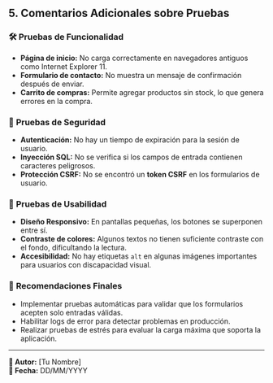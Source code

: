 ## 5. Comentarios Adicionales sobre Pruebas

### 🛠️ **Pruebas de Funcionalidad**
- **Página de inicio:** No carga correctamente en navegadores antiguos como Internet Explorer 11.
- **Formulario de contacto:** No muestra un mensaje de confirmación después de enviar.
- **Carrito de compras:** Permite agregar productos sin stock, lo que genera errores en la compra.

### 🔐 **Pruebas de Seguridad**
- **Autenticación:** No hay un tiempo de expiración para la sesión de usuario.
- **Inyección SQL:** No se verifica si los campos de entrada contienen caracteres peligrosos.
- **Protección CSRF:** No se encontró un **token CSRF** en los formularios de usuario.

### 📱 **Pruebas de Usabilidad**
- **Diseño Responsivo:** En pantallas pequeñas, los botones se superponen entre sí.
- **Contraste de colores:** Algunos textos no tienen suficiente contraste con el fondo, dificultando la lectura.
- **Accesibilidad:** No hay etiquetas `alt` en algunas imágenes importantes para usuarios con discapacidad visual.

### 🚀 **Recomendaciones Finales**
- Implementar pruebas automáticas para validar que los formularios acepten solo entradas válidas.
- Habilitar logs de error para detectar problemas en producción.
- Realizar pruebas de estrés para evaluar la carga máxima que soporta la aplicación.

---

**📌 Autor:** [Tu Nombre]  
**📆 Fecha:** DD/MM/YYYY  
